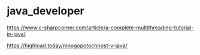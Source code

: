 # java_developer

https://www.c-sharpcorner.com/article/a-complete-multithreading-tutorial-in-java/

https://highload.today/mnogopotochnost-v-java/
